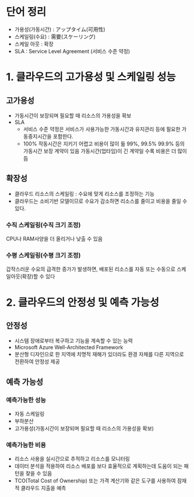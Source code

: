 # 단어 정리
- 가용성(가동시간) : アップタイム(可用性)
- 스케일링(수요) : 需要(スケーリング)
- 스케일 아웃 : 확장
- SLA : Service Level Agreement (서비스 수준 약정)

# 1. 클라우드의 고가용성 및 스케일링 성능
## 고가용성
- 가동시간이 보장되며 필요할 때 리소스의 가용성을 확보
- SLA
    - 서비스 수준 약정은 서비스가 사용가능한 가동시간과 유지관리 등에 필요한 가동중지시간을 포함한다. 
    - 100% 작동시간은 지키기 어렵고 비용이 많이 듦 99%, 99.5% 99.9% 등의 가동시간 보장 계약이 있음 가동시간(업타임)이 긴 계약일 수록 비용은 더 많이 듬
## 확장성
- 클라우드 리소스의 스케일링 : 수요에 맞게 리소스를 조정하는 기능
- 클라우드는 소비기반 모델이므로 수요가 감소하면 리소스를 줄이고 비용을 줄일 수 있다.
### 수직 스케일링(수직 크기 조정)
CPU나 RAM사양을 더 올리거나 낮출 수 있음
### 수평 스케일링(수평 크기 조정)
갑작스러운 수요의 급격한 증가가 발생하면, 배포된 리소스를 자동 또는 수동으로 스케일아웃(확장)할 수 있다

# 2. 클라우드의 안정성 및 예측 가능성
## 안정성
- 시스템 장애로부터 복구하고 기능을 계속할 수 있는 능력
- Microsoft Azure Well-Architected Framework
- 분산형 디자인으로 한 지역에 치명적 재해가 있더라도 환경 자체를 다른 지역으로 전환하여 안정성 제공

## 예측 가능성
### 예측가능한 성능
- 자동 스케일링
- 부하분산
- 고가용성(가동시간이 보장되며 필요할 때 리소스의 가용성을 확보)

### 예측가능한 비용
- 리소스 사용을 실시간으로 추적하고 리소스를 모니터링
- 데이터 분석을 적용하여 리소스 배포를 보다 효율적으로 계획하는데 도움이 되는 패턴을 찾을 수 있음
- TCO(Total Cost of Ownership) 또는 가격 계산기와 같은 도구를 사용하여 잠재적 클라우드 지출을 예측